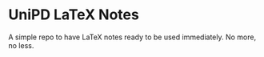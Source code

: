 # UniPD LaTeX Notes
 A simple repo to have LaTeX notes ready to be used immediately. No more, no less.
